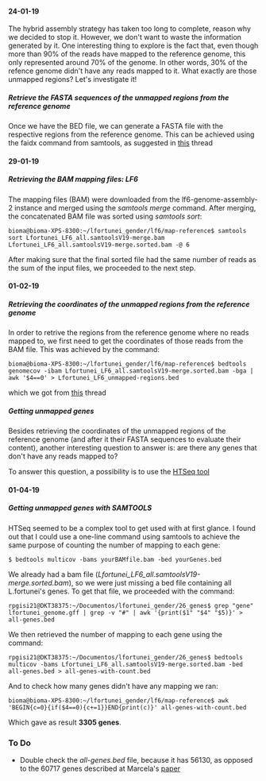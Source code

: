 #### 24-01-19  
The hybrid assembly strategy has taken too long to complete, reason why we decided to stop it. However, we don't want to waste the information generated by it. One interesting thing to explore is the fact that, even though more than 90% of the reads have mapped to the reference genome, this only represented around 70% of the genome. In other words, 30% of the refence genome didn't have any reads mapped to it. What exactly are those unmapped regions? Let's investigate it!  

##### Retrieve the FASTA sequences of the unmapped regions from the reference genome 
Once we have the BED file, we can generate a FASTA file with the respective regions from the reference genome. This can be achieved using the faidx command from samtools, as suggested in [this](https://www.biostars.org/p/10469/) thread  
 
#### 29-01-19  
##### Retrieving the BAM mapping files: LF6  
The mapping files (BAM) were downloaded from the lf6-genome-assembly-2 instance and merged using the *samtools merge* command. After merging, the concatenated BAM file was sorted using *samtools sort*:  
```console  
bioma@bioma-XPS-8300:~/lfortunei_gender/lf6/map-reference$ samtools sort Lfortunei_LF6_all.samtoolsV19-merge.bam Lfortunei_LF6_all.samtoolsV19-merge.sorted.bam -@ 6  
```  
After making sure that the final sorted file had the same number of reads as the sum of the input files, we proceeded to the next step.  

#### 01-02-19  
##### Retrieving the coordinates of the unmapped regions from the reference genome  
In order to retrive the regions from the reference genome where no reads mapped to, we first need to get the coordinates of those reads from the BAM file. This was achieved by the command:  

```console 
bioma@bioma-XPS-8300:~/lfortunei_gender/lf6/map-reference$ bedtools genomecov -ibam Lfortunei_LF6_all.samtoolsV19-merge.sorted.bam -bga | awk '$4==0' > Lfortunei_LF6_unmapped-regions.bed
```  

which we got from [this](https://www.biostars.org/p/189781/) thread  

##### Getting unmapped genes  
Besides retrieving the coordinates of the unmapped regions of the reference genome (and after it their FASTA sequences to evaluate their content), another interesting question to answer is: are there any genes that don't have any reads mapped to?  

To answer this question, a possibility is to use the [HTSeq tool](https://www.huber.embl.de/users/anders/HTSeq/doc/count.html)  

#### 01-04-19 
##### Getting unmapped genes with SAMTOOLS  
HTSeq seemed to be a complex tool to get used with at first glance. I found out that I could use a one-line command using samtools to achieve the same purpose of counting the number of mapping to each gene:  

```console  
$ bedtools multicov -bams yourBAMfile.bam -bed yourGenes.bed  
```  

We already had a bam file (*Lfortunei_LF6_all.samtoolsV19-merge.sorted.bam*), so we were just missing a bed file containing all L.fortunei's genes. To get that file, we proceeded with the command:  

```console  
rpgisi21@DKT38375:~/Documentos/lfortunei_gender/26_genes$ grep "gene" lfortunei_genome.gff | grep -v "#" | awk '{print($1" "$4" "$5)}' > all-genes.bed  
```  

We then retrieved the number of mapping to each gene using the command:  
```console  
rpgisi21@DKT38375:~/Documentos/lfortunei_gender/26_genes$ bedtools multicov -bams Lfortunei_LF6_all.samtoolsV19-merge.sorted.bam -bed all-genes.bed > all-genes-with-count.bed  
```  

And to check how many genes didn't have any mapping we ran:  
```console  
bioma@bioma-XPS-8300:~/lfortunei_gender/lf6/map-reference$ awk 'BEGIN{c=0}{if($4==0){c+=1}}END{print(c)}' all-genes-with-count.bed  
```  
Which gave as result **3305 genes**. 
  
### To Do  
* Double check the *all-genes.bed* file, because it has 56130, as opposed to the 60717 genes described at Marcela's [paper](https://peerj.com/preprints/2995/)  

 


